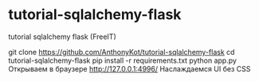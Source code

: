 # tutorial-sqlalchemy-flask
tutorial sqlalchemy flask (FreeIT)

git clone https://github.com/AnthonyKot/tutorial-sqlalchemy-flask
cd tutorial-sqlalchemy-flask
pip install -r requirements.txt
python app.py
Открываем в браузере http://127.0.0.1:4996/
Наслаждаемся UI без CSS
